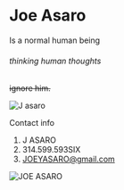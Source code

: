 # Joe Asaro
 Is a normal human being
###### thinking human thoughts
~~ignore him.~~

![J asaro](https://avatars0.githubusercontent.com/u/25264330?s=400&u=470ce2677ad9fb3418113be1947f77979316b511&v=4)

Contact info
1. J ASARO
2. 314.599.593SIX
3. JOEYASARO@gmail.com

![JOE ASARO](https://ca.slack-edge.com/T09CULVUZ-UDK5FRPMW-9fd3f0d04e35-72)